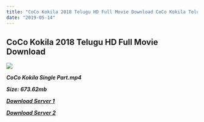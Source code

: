 ```yaml
---
title: "CoCo Kokila 2018 Telugu HD Full Movie Download CoCo Kokila Telugu HD Movie Download"
date: "2019-05-14"
---
```


## CoCo Kokila 2018 Telugu HD Full Movie Download 

![](https://images.moviebuff.com/4bd6f24f-db46-4256-8853-bc8afcb5fd21?w=1000)

**_CoCo Kokila Single Part.mp4_**

**_Size: 673.62mb_**

**_[Download Server 1](https://openload.co/f/RVjI3HwC5wU)_**

**_[Download Server 2](https://openload.co/f/RVjI3HwC5wU)_**
